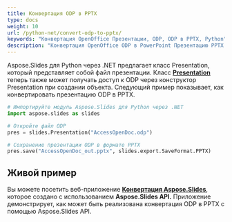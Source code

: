 ```yaml
---
title: Конвертация ODP в PPTX
type: docs
weight: 10
url: /python-net/convert-odp-to-pptx/
keywords: "Конвертация OpenOffice Презентации, ODP, ODP в PPTX, Python"
description: "Конвертация OpenOffice ODP в PowerPoint Презентацию PPTX на Python"
---
```


Aspose.Slides для Python через .NET предлагает класс Presentation, который представляет собой файл презентации. Класс [**Presentation**](https://reference.aspose.com/slides/python-net/aspose.slides/presentation/) теперь также может получать доступ к ODP через конструктор Presentation при создании объекта. Следующий пример показывает, как конвертировать презентацию ODP в PPTX.

```py
# Импортируйте модуль Aspose.Slides для Python через .NET
import aspose.slides as slides

# Откройте файл ODP
pres = slides.Presentation("AccessOpenDoc.odp")

# Сохранение презентации ODP в формате PPTX
pres.save("AccessOpenDoc_out.pptx", slides.export.SaveFormat.PPTX)
```



## **Живой пример**
Вы можете посетить веб-приложение [**Конвертация Aspose.Slides**](https://products.aspose.app/slides/conversion/), которое создано с использованием **Aspose.Slides API.** Приложение демонстрирует, как может быть реализована конвертация ODP в PPTX с помощью Aspose.Slides API.